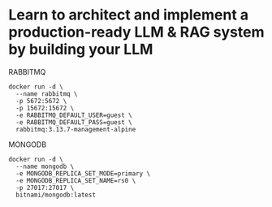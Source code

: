 # Learn to architect and implement a production-ready LLM & RAG system by building your LLM

RABBITMQ
```
docker run -d \
  --name rabbitmq \
  -p 5672:5672 \
  -p 15672:15672 \
  -e RABBITMQ_DEFAULT_USER=guest \
  -e RABBITMQ_DEFAULT_PASS=guest \
  rabbitmq:3.13.7-management-alpine
```

MONGODB
```
docker run -d \
  --name mongodb \
  -e MONGODB_REPLICA_SET_MODE=primary \
  -e MONGODB_REPLICA_SET_NAME=rs0 \
  -p 27017:27017 \
  bitnami/mongodb:latest
```